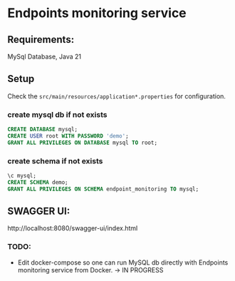# Endpoints monitoring service

## Requirements:
MySql Database,
Java 21

## Setup
Check the `src/main/resources/application*.properties` for configuration.

### create mysql db if not exists

```sql
CREATE DATABASE mysql;
CREATE USER root WITH PASSWORD 'demo';
GRANT ALL PRIVILEGES ON DATABASE mysql TO root;
```

### create schema if not exists
```sql
\c mysql;
CREATE SCHEMA demo;
GRANT ALL PRIVILEGES ON SCHEMA endpoint_monitoring TO mysql;
```

## SWAGGER UI:
http://localhost:8080/swagger-ui/index.html

### TODO:
- Edit docker-compose so one can run MySQL db directly with Endpoints monitoring service from Docker. -> IN PROGRESS
